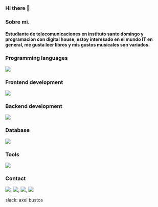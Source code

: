 ### Hi there 👋
### Sobre mi.

#### Estudiante de telecomunicaciones en instituto santo domingo y programacion con digital house, estoy interesado en el mundo IT en general, me gusta leer libros y mis gustos musicales son variados.

### Programming languages
<img src="https://skillicons.dev/icons?i=js,python" />

### Frontend development
<img src="https://skillicons.dev/icons?i=html,css" />

### Backend development
<img src="https://skillicons.dev/icons?i=nodejs,express" />
 
### Database
<img src="https://skillicons.dev/icons?i=mysql" />


### Tools
 <img src="https://skillicons.dev/icons?i=vscode,git,figma,linux,bootstrap,heroku,md" />


### Contact
<img src="https://skillicons.dev/icons?i=discord" />, <img src="https://skillicons.dev/icons?i=github" />, <img src="https://skillicons.dev/icons?i=linkedin" />, <img src="https://skillicons.dev/icons?i=slack" />

slack: axel bustos

<!--
**axellbustos/axellbustos** is a ✨ _special_ ✨ repository because its `README.md` (this file) appears on your GitHub profile.

Here are some ideas to get you started:

- 🔭 I’m currently working on ...
- 🌱 I’m currently learning ...
- 👯 I’m looking to collaborate on ...
- 🤔 I’m looking for help with ...
- 💬 Ask me about ...
- 📫 How to reach me: ...
- 😄 Pronouns: ...
- ⚡ Fun fact: ...
-->
